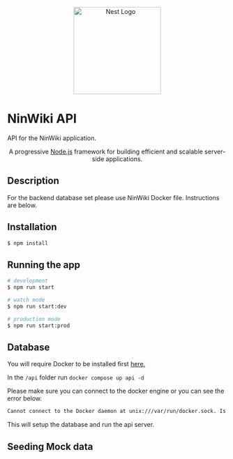 <p align="center">
  <a href="http://nestjs.com/" target="blank"><img src="https://nestjs.com/img/logo-small.svg" width="200" alt="Nest Logo" /></a>
</p>

# NinWiki API

API for the NinWiki application.

[circleci-image]: https://img.shields.io/circleci/build/github/nestjs/nest/master?token=abc123def456
[circleci-url]: https://circleci.com/gh/nestjs/nest

  <p align="center">A progressive <a href="http://nodejs.org" target="_blank">Node.js</a> framework for building efficient and scalable server-side applications.</p>

## Description

For the backend database set please use NinWiki Docker file. Instructions are below.

## Installation

```bash
$ npm install
```

## Running the app

```bash
# development
$ npm run start

# watch mode
$ npm run start:dev

# production mode
$ npm run start:prod
```

## Database

You will require Docker to be installed first [here.](https://docs.docker.com/get-docker/)

In the `/api` folder run `docker compose up api -d`

Please make sure you can connect to the docker engine or you can see the error below.

``` bash
Cannot connect to the Docker daemon at unix:///var/run/docker.sock. Is the docker daemon running?
```

This will setup the database and run the api server.

## Seeding Mock data 

